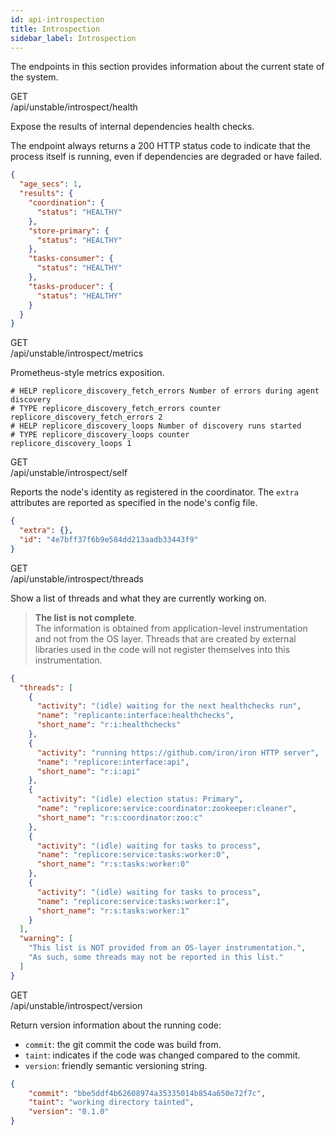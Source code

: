 ```yaml
---
id: api-introspection
title: Introspection
sidebar_label: Introspection
---
```


The endpoints in this section provides information about the current state of the system.


<div class="rest">
  <div class="method get">GET</div>
  <div class="url get">/api/unstable/introspect/health</div>
  <div class="desc get rtl"></div>
</div>

Expose the results of internal dependencies health checks.

The endpoint always returns a 200 HTTP status code to indicate that the process
itself is running, even if dependencies are degraded or have failed.

```json
{
  "age_secs": 1,
  "results": {
    "coordination": {
      "status": "HEALTHY"
    },
    "store-primary": {
      "status": "HEALTHY"
    },
    "tasks-consumer": {
      "status": "HEALTHY"
    },
    "tasks-producer": {
      "status": "HEALTHY"
    }
  }
}
```

<div class="rest">
  <div class="method get">GET</div>
  <div class="url get">/api/unstable/introspect/metrics</div>
  <div class="desc get rtl"></div>
</div>

Prometheus-style metrics exposition.

```text
# HELP replicore_discovery_fetch_errors Number of errors during agent discovery
# TYPE replicore_discovery_fetch_errors counter
replicore_discovery_fetch_errors 2
# HELP replicore_discovery_loops Number of discovery runs started
# TYPE replicore_discovery_loops counter
replicore_discovery_loops 1
```

<div class="rest">
  <div class="method get">GET</div>
  <div class="url get">/api/unstable/introspect/self</div>
  <div class="desc get rtl"></div>
</div>

Reports the node's identity as registered in the coordinator.
The `extra` attributes are reported as specified in the node's config file.

```json
{
  "extra": {},
  "id": "4e7bff37f6b9e584dd213aadb33443f9"
}
```

<div class="rest">
  <div class="method get">GET</div>
  <div class="url get">/api/unstable/introspect/threads</div>
  <div class="desc get rtl"></div>
</div>

Show a list of threads and what they are currently working on.

<blockquote class="warning">

**The list is not complete**.  
The information is obtained from application-level instrumentation and not from the OS layer.
Threads that are created by external libraries used in the code will not register themselves
into this instrumentation.

</blockquote>

```json
{
  "threads": [
    {
      "activity": "(idle) waiting for the next healthchecks run",
      "name": "replicante:interface:healthchecks",
      "short_name": "r:i:healthchecks"
    },
    {
      "activity": "running https://github.com/iron/iron HTTP server",
      "name": "replicore:interface:api",
      "short_name": "r:i:api"
    },
    {
      "activity": "(idle) election status: Primary",
      "name": "replicore:service:coordinator:zookeeper:cleaner",
      "short_name": "r:s:coordinator:zoo:c"
    },
    {
      "activity": "(idle) waiting for tasks to process",
      "name": "replicore:service:tasks:worker:0",
      "short_name": "r:s:tasks:worker:0"
    },
    {
      "activity": "(idle) waiting for tasks to process",
      "name": "replicore:service:tasks:worker:1",
      "short_name": "r:s:tasks:worker:1"
    }
  ],
  "warning": [
    "This list is NOT provided from an OS-layer instrumentation.",
    "As such, some threads may not be reported in this list."
  ]
}
```


<div class="rest">
  <div class="method get">GET</div>
  <div class="url get">/api/unstable/introspect/version</div>
  <div class="desc get rtl"></div>
</div>

Return version information about the running code:

  * `commit`: the git commit the code was build from.
  * `taint`: indicates if the code was changed compared to the commit.
  * `version`: friendly semantic versioning string.

```json
{
	"commit": "bbe5ddf4b62608974a35335014b854a650e72f7c",
	"taint": "working directory tainted",
	"version": "0.1.0"
}
```
